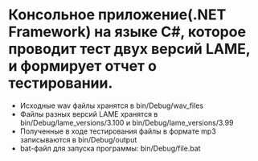 # Консольное приложение(.NET Framework) на языке C#,  которое проводит тест двух версий LAME, и формирует отчет о тестировании.
- Исходные wav файлы хранятся в bin/Debug/wav_files
- Файлы разных версий LAME хранятся в bin/Debug/lame_versions/3.100 и bin/Debug/lame_versions/3.99
- Полученные в ходе тестирования файлы в формате mp3 записываются в bin/Debug/output
- bat-файл для запуска программы: bin/Debug/file.bat
